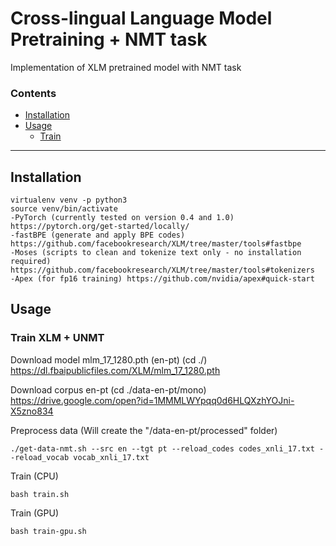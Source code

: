 # Cross-lingual Language Model Pretraining + NMT taskImplementation of XLM pretrained model with NMT task### Contents* [Installation](#installation)* [Usage](#usage)  * [Train](#train)---## Installation```virtualenv venv -p python3source venv/bin/activate-PyTorch (currently tested on version 0.4 and 1.0) https://pytorch.org/get-started/locally/-fastBPE (generate and apply BPE codes) https://github.com/facebookresearch/XLM/tree/master/tools#fastbpe-Moses (scripts to clean and tokenize text only - no installation required) https://github.com/facebookresearch/XLM/tree/master/tools#tokenizers-Apex (for fp16 training) https://github.com/nvidia/apex#quick-start```## Usage### Train XLM + UNMTDownload model mlm_17_1280.pth (en-pt) (cd ./)https://dl.fbaipublicfiles.com/XLM/mlm_17_1280.pthDownload corpus en-pt (cd ./data-en-pt/mono)https://drive.google.com/open?id=1MMMLWYpqq0d6HLQXzhYOJni-X5zno834Preprocess data (Will create the "/data-en-pt/processed" folder)```./get-data-nmt.sh --src en --tgt pt --reload_codes codes_xnli_17.txt --reload_vocab vocab_xnli_17.txt```Train (CPU)```bash train.sh```Train (GPU)```bash train-gpu.sh```